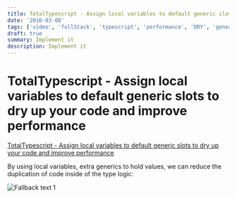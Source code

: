 ```yaml
---
title: TotalTypescript - Assign local variables to default generic slots to dry up your code and improve performance
date: '2016-03-08'
tags: ['video', 'fullStack', 'typescript', 'performance', 'DRY', 'generics', 'read', 'withResume']
draft: true
summary: Implement it
description: Implement it
---
```


# TotalTypescript - Assign local variables to default generic slots to dry up your code and improve performance


[TotalTypescript - Assign local variables to default generic slots to dry up your code and improve performance](https://www.totaltypescript.com/tips/assign-local-variables-to-default-generic-slots-to-dry-up-your-code-and-improve-performance)


By using local variables, extra generics to hold values, we can reduce the duplication of code inside of the type logic:

![Fallback text 1](/static/assets/pasted-image-20221012193825.png)


